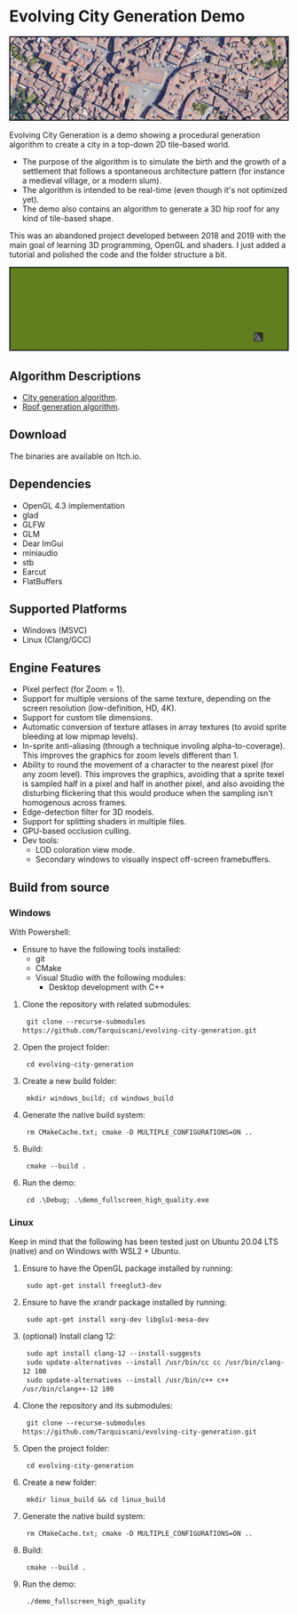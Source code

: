 Evolving City Generation Demo
=====

![Medieval Town](doc/images/medieval_town.png)

Evolving City Generation is a demo showing a procedural generation algorithm to create a city in a top-down 2D tile-based world. 
* The purpose of the algorithm is to simulate the birth and the growth of a settlement that follows a spontaneous architecture pattern (for instance a medieval village, or a modern slum).
* The algorithm is intended to be real-time (even though it's not optimized yet).
* The demo also contains an algorithm to generate a 3D hip roof for any kind of tile-based shape.

This was an abandoned project developed between 2018 and 2019 with the main goal of learning 3D programming, OpenGL and shaders. I just added a tutorial and polished the code and the folder structure a bit.


![Evolving City Generation](doc/images/evolving-city-generation.gif)

## Algorithm Descriptions
* [City generation algorithm](doc/city_generation_algorithm/city_generation_algorithm.md).
* [Roof generation algorithm](doc/roof_generation_algorithm/roof_generation_algorithm.md).

## Download
The binaries are available on Itch.io.

## Dependencies
* OpenGL 4.3 implementation
* glad
* GLFW
* GLM
* Dear ImGui
* miniaudio
* stb
* Earcut
* FlatBuffers

## Supported Platforms
* Windows (MSVC)
* Linux (Clang/GCC)

## Engine Features
* Pixel perfect (for Zoom = 1).
* Support for multiple versions of the same texture, depending on the screen resolution (low-definition, HD, 4K).
* Support for custom tile dimensions.
* Automatic conversion of texture atlases in array textures (to avoid sprite bleeding at low mipmap levels).
* In-sprite anti-aliasing (through a technique involing alpha-to-coverage). This improves the graphics for zoom levels different than 1.
* Ability to round the movement of a character to the nearest pixel (for any zoom level). This improves the graphics, avoiding that a sprite texel is sampled half in a pixel and half in another pixel, and also avoiding the disturbing flickering that this would produce when the sampling isn't homogenous across frames.
* Edge-detection filter for 3D models.
* Support for splitting shaders in multiple files.
* GPU-based occlusion culling.
* Dev tools:
  * LOD coloration view mode.
  * Secondary windows to visually inspect off-screen framebuffers.

## Build from source

### Windows

With Powershell:

* Ensure to have the following tools installed:
  * git
  * CMake
  * Visual Studio with the following modules:
    * Desktop development with C++
        
1. Clone the repository with related submodules:

        git clone --recurse-submodules https://github.com/Tarquiscani/evolving-city-generation.git

2. Open the project folder: 

        cd evolving-city-generation

3. Create a new build folder:

        mkdir windows_build; cd windows_build

4. Generate the native build system:

        rm CMakeCache.txt; cmake -D MULTIPLE_CONFIGURATIONS=ON ..

5. Build:

        cmake --build .

6. Run the demo:

        cd .\Debug; .\demo_fullscreen_high_quality.exe

### Linux

Keep in mind that the following has been tested just on Ubuntu 20.04 LTS (native) and on Windows with WSL2 + Ubuntu.

1. Ensure to have the OpenGL package installed by running:

        sudo apt-get install freeglut3-dev

2. Ensure to have the xrandr package installed by running:

        sudo apt-get install xorg-dev libglu1-mesa-dev

3. (optional) Install clang 12:

        sudo apt install clang-12 --install-suggests
        sudo update-alternatives --install /usr/bin/cc cc /usr/bin/clang-12 100
        sudo update-alternatives --install /usr/bin/c++ c++ /usr/bin/clang++-12 100

4. Clone the repository and its submodules:

        git clone --recurse-submodules https://github.com/Tarquiscani/evolving-city-generation.git 

5. Open the project folder:

        cd evolving-city-generation

6. Create a new folder:

        mkdir linux_build && cd linux_build

7. Generate the native build system:

        rm CMakeCache.txt; cmake -D MULTIPLE_CONFIGURATIONS=ON ..

8. Build:

        cmake --build .

9. Run the demo:

        ./demo_fullscreen_high_quality